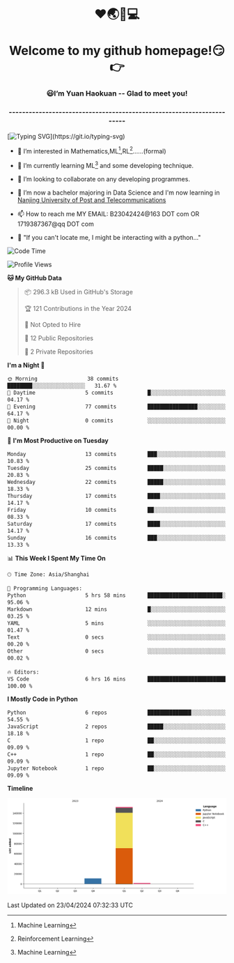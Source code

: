 <!--
<div align=center>
  <img width=128 src="image/figure.png">
</div>
-->
<h1 align="center">❤🌏🚩💻</h1>
<h1 align="center">Welcome to my github homepage!😏👉</h1>
<h3 align="center" >😃I’m Yuan Haokuan -- Glad to meet you!</h3>
<h3 align="center" >----------------------------------------------------------------------</h3>

  [![Typing SVG](https://readme-typing-svg.herokuapp.com?font=Fira+Code&pause=1000&random=false&width=450&lines=Here's+my+personal+infomation:)](https://git.io/typing-svg)

- 👀 I’m interested in Mathematics,ML[^1],RL[^2]......(formal)
  
- 🌱 I’m currently learning ML[^1] and some developing technique.
  
- 💞️ I’m looking to collaborate on any developing programmes.
  
- 🍉 I’m now a bachelor majoring in Data Science and I'm now learning in [Nanjing University of Post and Telecommunications](https://www.njupt.edu.cn/main.psp)
  
- 📫 How to reach me MY EMAIL: B23042424@163 DOT com OR 1719387367@qq DOT com

- 🐍 "If you can't locate me, I might be interacting with a python..."

<!--START_SECTION:waka-->
![Code Time](http://img.shields.io/badge/Code%20Time-43%20hrs%2030%20mins-blue)

![Profile Views](http://img.shields.io/badge/Profile%20Views-18-blue)

**🐱 My GitHub Data** 

> 📦 296.3 kB Used in GitHub's Storage 
 > 
> 🏆 121 Contributions in the Year 2024
 > 
> 🚫 Not Opted to Hire
 > 
> 📜 12 Public Repositories 
 > 
> 🔑 2 Private Repositories 
 > 
**I'm a Night 🦉** 

```text
🌞 Morning                38 commits          ████████░░░░░░░░░░░░░░░░░   31.67 % 
🌆 Daytime                5 commits           █░░░░░░░░░░░░░░░░░░░░░░░░   04.17 % 
🌃 Evening                77 commits          ████████████████░░░░░░░░░   64.17 % 
🌙 Night                  0 commits           ░░░░░░░░░░░░░░░░░░░░░░░░░   00.00 % 
```
📅 **I'm Most Productive on Tuesday** 

```text
Monday                   13 commits          ███░░░░░░░░░░░░░░░░░░░░░░   10.83 % 
Tuesday                  25 commits          █████░░░░░░░░░░░░░░░░░░░░   20.83 % 
Wednesday                22 commits          █████░░░░░░░░░░░░░░░░░░░░   18.33 % 
Thursday                 17 commits          ████░░░░░░░░░░░░░░░░░░░░░   14.17 % 
Friday                   10 commits          ██░░░░░░░░░░░░░░░░░░░░░░░   08.33 % 
Saturday                 17 commits          ████░░░░░░░░░░░░░░░░░░░░░   14.17 % 
Sunday                   16 commits          ███░░░░░░░░░░░░░░░░░░░░░░   13.33 % 
```


📊 **This Week I Spent My Time On** 

```text
🕑︎ Time Zone: Asia/Shanghai

💬 Programming Languages: 
Python                   5 hrs 58 mins       ████████████████████████░   95.06 % 
Markdown                 12 mins             █░░░░░░░░░░░░░░░░░░░░░░░░   03.25 % 
YAML                     5 mins              ░░░░░░░░░░░░░░░░░░░░░░░░░   01.47 % 
Text                     0 secs              ░░░░░░░░░░░░░░░░░░░░░░░░░   00.20 % 
Other                    0 secs              ░░░░░░░░░░░░░░░░░░░░░░░░░   00.02 % 

🔥 Editors: 
VS Code                  6 hrs 16 mins       █████████████████████████   100.00 % 
```

**I Mostly Code in Python** 

```text
Python                   6 repos             ██████████████░░░░░░░░░░░   54.55 % 
JavaScript               2 repos             █████░░░░░░░░░░░░░░░░░░░░   18.18 % 
C                        1 repo              ██░░░░░░░░░░░░░░░░░░░░░░░   09.09 % 
C++                      1 repo              ██░░░░░░░░░░░░░░░░░░░░░░░   09.09 % 
Jupyter Notebook         1 repo              ██░░░░░░░░░░░░░░░░░░░░░░░   09.09 % 
```



**Timeline**

![Lines of Code chart](https://raw.githubusercontent.com/WilbertYuan/WilbertYuan/main/assets/bar_graph.png)


 Last Updated on 23/04/2024 07:32:33 UTC
<!--END_SECTION:waka-->

<!---
WilbertYuan/WilbertYuan is a ✨ special ✨ repository because its `README.md` (this file) appears on your GitHub profile.
You can click the Preview link to take a look at your changes.
--->
[^1]:Machine Learning
[^2]:Reinforcement Learning
